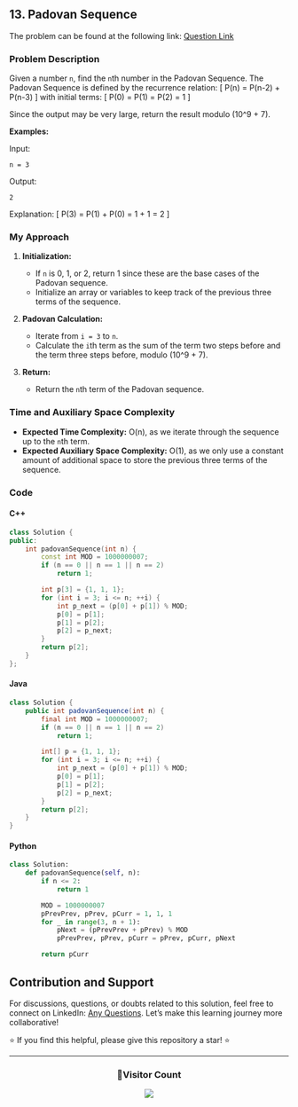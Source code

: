 ## 13. Padovan Sequence

The problem can be found at the following link: [Question Link](https://www.geeksforgeeks.org/problems/padovan-sequence2855/1)

### Problem Description

Given a number `n`, find the `n`th number in the Padovan Sequence. The Padovan Sequence is defined by the recurrence relation:
\[ P(n) = P(n-2) + P(n-3) \]
with initial terms:
\[ P(0) = P(1) = P(2) = 1 \]

Since the output may be very large, return the result modulo \(10^9 + 7\).

**Examples:**

Input:

```
n = 3
```

Output:

```
2
```

Explanation:
\[ P(3) = P(1) + P(0) = 1 + 1 = 2 \]

### My Approach

1. **Initialization:**

   - If `n` is 0, 1, or 2, return 1 since these are the base cases of the Padovan sequence.
   - Initialize an array or variables to keep track of the previous three terms of the sequence.

2. **Padovan Calculation:**

   - Iterate from `i = 3` to `n`.
   - Calculate the `i`th term as the sum of the term two steps before and the term three steps before, modulo \(10^9 + 7\).

3. **Return:**
   - Return the `n`th term of the Padovan sequence.

### Time and Auxiliary Space Complexity

- **Expected Time Complexity:** O(n), as we iterate through the sequence up to the `n`th term.
- **Expected Auxiliary Space Complexity:** O(1), as we only use a constant amount of additional space to store the previous three terms of the sequence.

### Code

#### C++

```cpp
class Solution {
public:
    int padovanSequence(int n) {
        const int MOD = 1000000007;
        if (n == 0 || n == 1 || n == 2)
            return 1;

        int p[3] = {1, 1, 1};
        for (int i = 3; i <= n; ++i) {
            int p_next = (p[0] + p[1]) % MOD;
            p[0] = p[1];
            p[1] = p[2];
            p[2] = p_next;
        }
        return p[2];
    }
};
```

#### Java

```java
class Solution {
    public int padovanSequence(int n) {
        final int MOD = 1000000007;
        if (n == 0 || n == 1 || n == 2)
            return 1;

        int[] p = {1, 1, 1};
        for (int i = 3; i <= n; ++i) {
            int p_next = (p[0] + p[1]) % MOD;
            p[0] = p[1];
            p[1] = p[2];
            p[2] = p_next;
        }
        return p[2];
    }
}
```

#### Python

```python
class Solution:
    def padovanSequence(self, n):
        if n <= 2:
            return 1

        MOD = 1000000007
        pPrevPrev, pPrev, pCurr = 1, 1, 1
        for _ in range(3, n + 1):
            pNext = (pPrevPrev + pPrev) % MOD
            pPrevPrev, pPrev, pCurr = pPrev, pCurr, pNext

        return pCurr
```

## Contribution and Support

For discussions, questions, or doubts related to this solution, feel free to connect on LinkedIn: [Any Questions](https://www.linkedin.com/in/patel-hetkumar-sandipbhai-8b110525a/). Let’s make this learning journey more collaborative!

⭐ If you find this helpful, please give this repository a star! ⭐

---

<div align="center">
  <h3><b>📍Visitor Count</b></h3>
</div>

<p align="center">
  <img src="https://visitor-badge.laobi.icu/badge?page_id=Hunterdii.GeeksforGeeks-POTD" />
</p>
